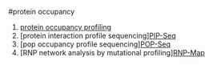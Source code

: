 #protein occupancy 

1. [protein occupancy profiling](https://doi.org/10.1186/gb-2014-15-1-r15)
2. [protein interaction profile sequencing][PIP-Seq](https://doi.org/10.1186/gb-2014-15-1-r3)
3. [pop occupancy profile sequencing][POP-Seq](https://doi.org/10.1038/s41598-020-80846-5)
4. [RNP network analysis by mutational profiling][RNP-Map](https://doi.org/10.1038/s41587-020-0709-7)
